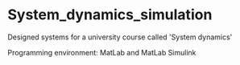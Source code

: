 # System_dynamics_simulation
Designed systems for a university course called 'System dynamics'

Programming environment: MatLab and MatLab Simulink
